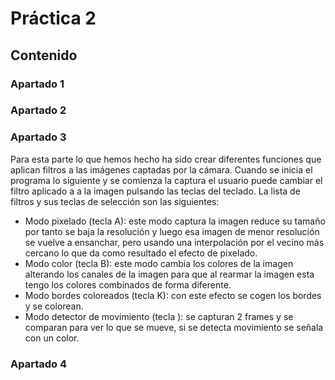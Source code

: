 # Práctica 2
## Contenido
### Apartado 1

### Apartado 2


### Apartado 3
Para esta parte lo que hemos hecho ha sido crear diferentes funciones que aplican filtros a las imágenes captadas por la cámara. Cuando se inicia el programa lo siguiente y se comienza la captura el usuario puede cambiar el filtro aplicado a a la imagen pulsando las teclas del teclado. La lista de filtros y sus teclas de selección son las siguientes:

- Modo pixelado (tecla A): este modo captura la imagen reduce su tamaño por tanto se baja la resolución y luego esa imagen de menor resolución se vuelve a ensanchar, pero usando una interpolación por el vecino más cercano lo que da como resultado el efecto de pixelado.
- Modo color (tecla B): este modo cambia los colores de la imagen alterando los canales de la imagen para que al rearmar la imagen esta tengo los colores combinados de forma diferente.
- Modo bordes coloreados (tecla K): con este efecto se cogen los bordes y se colorean.
- Modo detector de movimiento (tecla ): se capturan 2 frames y se comparan para ver lo que se mueve, si se detecta movimiento se señala con un color.


### Apartado 4
